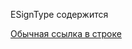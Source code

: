 ESignType содержится 

[Обычная ссылка в строке]([https://github.com/IMeowable/WitcherScriptDoc/blob/main/W3PlayerWitcher/types_and_enums.md])
